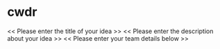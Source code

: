 # cwdr
<< Please enter the title of your idea >>
<< Please enter the description about your idea >>
<< Please enter your team details below >>
